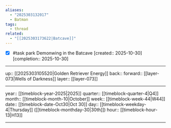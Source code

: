 ```yaml
---
aliases:
  - "2025303132017"
  - Batman
tags:
  - thread
related:
  - "[[2025303173622|Batcave]]"
---
```


- [x] #task park Demonwing in the Batcave  [created:: 2025-10-30]  [completion:: 2025-10-30]

***

up:: [[2025303105520|Golden Retriever Energy]]
back:: 
forward:: [[layer-073|Wells of Darkness]]
layer:: [[layer-073]]

***

year:: [[timeblock-year-2025|2025]]
quarter:: [[timeblock-quarter-4|Q4]]
month:: [[timeblock-month-10|October]]
week:: [[timeblock-week-44|W44]]
date:: [[timeblock-date-Oct30|Oct 30]]
day:: [[timeblock-weekday-4|Thursday]] ([[timeblock-monthday-30|30th]])
hour:: [[timeblock-hour-13|H13]]

***
